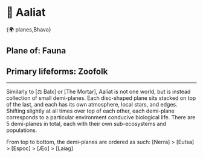 # 🐐 Aaliat

{🌍 planes,Bhava}

## **Plane of:** Fauna
## **Primary lifeforms:** Zoofolk

---

Similarly to [⚖️ Balx] or [The Mortar], Aaliat is not one world, but is instead collection of small demi-planes. Each disc-shaped plane sits stacked on top of the last, and each has its own atmosphere, local stars, and edges. Shifting slightly at all times over top of each other, each demi-plane corresponds to a particular environment conducive biological life. There are 5 demi-planes in total, each with their own sub-ecosystems and populations.

From top to bottom, the demi-planes are ordered as such: [Nerra] > [Eutsa]  > [Espoc] > [Æo] > [Laiag]
